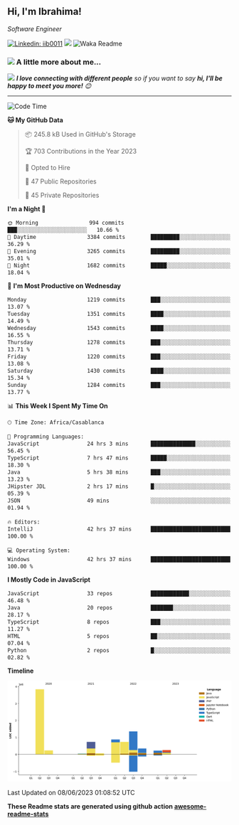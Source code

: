 <h2>Hi, I'm Ibrahima! </h2>
<p><em>Software Engineer 
</em></p>


[![Linkedin: iib0011](https://img.shields.io/badge/-iib0011-blue?style=flat-square&logo=Linkedin&logoColor=white&link=https://www.linkedin.com/in/iib0011/)](https://www.linkedin.com/in/iib0011/)
![](https://visitor-badge.glitch.me/badge?page_id=iib0011)
![Waka Readme](https://github.com/iib0011/iib0011/workflows/Waka%20Readme/badge.svg)


### <img src="https://media.giphy.com/media/VgCDAzcKvsR6OM0uWg/giphy.gif" width="50"> A little more about me...  


<img src="https://media.giphy.com/media/LnQjpWaON8nhr21vNW/giphy.gif" width="60"> <em><b>I love connecting with different people</b> so if you want to say <b>hi, I'll be happy to meet you more!</b> 😊</em>

---
<!--START_SECTION:waka-->
![Code Time](http://img.shields.io/badge/Code%20Time-2%2C171%20hrs%2038%20mins-blue)

**🐱 My GitHub Data** 

> 📦 245.8 kB Used in GitHub's Storage 
 > 
> 🏆 703 Contributions in the Year 2023
 > 
> 💼 Opted to Hire
 > 
> 📜 47 Public Repositories 
 > 
> 🔑 45 Private Repositories 
 > 
**I'm a Night 🦉** 

```text
🌞 Morning                994 commits         ███░░░░░░░░░░░░░░░░░░░░░░   10.66 % 
🌆 Daytime                3384 commits        █████████░░░░░░░░░░░░░░░░   36.29 % 
🌃 Evening                3265 commits        █████████░░░░░░░░░░░░░░░░   35.01 % 
🌙 Night                  1682 commits        █████░░░░░░░░░░░░░░░░░░░░   18.04 % 
```
📅 **I'm Most Productive on Wednesday** 

```text
Monday                   1219 commits        ███░░░░░░░░░░░░░░░░░░░░░░   13.07 % 
Tuesday                  1351 commits        ████░░░░░░░░░░░░░░░░░░░░░   14.49 % 
Wednesday                1543 commits        ████░░░░░░░░░░░░░░░░░░░░░   16.55 % 
Thursday                 1278 commits        ███░░░░░░░░░░░░░░░░░░░░░░   13.71 % 
Friday                   1220 commits        ███░░░░░░░░░░░░░░░░░░░░░░   13.08 % 
Saturday                 1430 commits        ████░░░░░░░░░░░░░░░░░░░░░   15.34 % 
Sunday                   1284 commits        ███░░░░░░░░░░░░░░░░░░░░░░   13.77 % 
```


📊 **This Week I Spent My Time On** 

```text
🕑︎ Time Zone: Africa/Casablanca

💬 Programming Languages: 
JavaScript               24 hrs 3 mins       ██████████████░░░░░░░░░░░   56.45 % 
TypeScript               7 hrs 47 mins       █████░░░░░░░░░░░░░░░░░░░░   18.30 % 
Java                     5 hrs 38 mins       ███░░░░░░░░░░░░░░░░░░░░░░   13.23 % 
JHipster JDL             2 hrs 17 mins       █░░░░░░░░░░░░░░░░░░░░░░░░   05.39 % 
JSON                     49 mins             ░░░░░░░░░░░░░░░░░░░░░░░░░   01.94 % 

🔥 Editors: 
IntelliJ                 42 hrs 37 mins      █████████████████████████   100.00 % 

💻 Operating System: 
Windows                  42 hrs 37 mins      █████████████████████████   100.00 % 
```

**I Mostly Code in JavaScript** 

```text
JavaScript               33 repos            ████████████░░░░░░░░░░░░░   46.48 % 
Java                     20 repos            ███████░░░░░░░░░░░░░░░░░░   28.17 % 
TypeScript               8 repos             ███░░░░░░░░░░░░░░░░░░░░░░   11.27 % 
HTML                     5 repos             ██░░░░░░░░░░░░░░░░░░░░░░░   07.04 % 
Python                   2 repos             █░░░░░░░░░░░░░░░░░░░░░░░░   02.82 % 
```



**Timeline**

![Lines of Code chart](https://raw.githubusercontent.com/iib0011/iib0011/master/assets/bar_graph.png)


 Last Updated on 08/06/2023 01:08:52 UTC
<!--END_SECTION:waka-->

**These Readme stats are generated using github action [awesome-readme-stats](https://github.com/iib0011/waka-readme-stats)**
